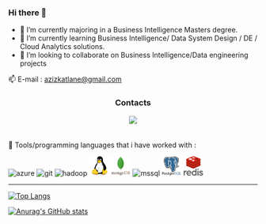 ### Hi there 👋

<!--
**KkazeKa/KkazeKa** is a ✨ _special_ ✨ repository because its `README.md` (this file) appears on your GitHub profile.

Here are some ideas to get you started:
-->
- 🔭 I’m currently majoring in a Business Intelligence Masters degree.
- 🌱 I’m currently learning Business Intelligence/ Data System Design / DE / Cloud Analytics solutions.
- 👯 I’m looking to collaborate on Business Intelligence/Data engineering projects

📫 E-mail : azizkatlane@gmail.com
<div style="text-align: center;">
  <h3>Contacts</h3>
  <a href="https://www.linkedin.com/in/aziz-katlane/">
    <img height="50" src='https://github.com/KkazeKa/KkazeKa/assets/87916759/ee385800-3c01-42f8-acf4-594dda5cdde8'/>
  </a>
</div>
<br>

🚀 Tools/programming languages that i have worked with :

<p align="left"> 
    
  <img src="https://www.vectorlogo.zone/logos/microsoft_azure/microsoft_azure-icon.svg" alt="azure" width="40" height="40"/> 
    
    
  <img src="https://www.vectorlogo.zone/logos/git-scm/git-scm-icon.svg" alt="git" width="40" height="40"/> 
    
  <img src="https://www.vectorlogo.zone/logos/apache_hadoop/apache_hadoop-icon.svg" alt="hadoop" width="40" height="40"/> 
    
  <img src="https://raw.githubusercontent.com/devicons/devicon/master/icons/linux/linux-original.svg" alt="linux" width="40" height="40"/> 
   
  <img src="https://raw.githubusercontent.com/devicons/devicon/master/icons/mongodb/mongodb-original-wordmark.svg" alt="mongodb" width="40" height="40"/> 
   
  <img src="https://www.svgrepo.com/show/303229/microsoft-sql-server-logo.svg" alt="mssql" width="40" height="40"/> 
   
  <img src="https://raw.githubusercontent.com/devicons/devicon/master/icons/postgresql/postgresql-original-wordmark.svg" alt="postgresql" width="40" height="40"/> 
    
  <img src="https://raw.githubusercontent.com/devicons/devicon/master/icons/redis/redis-original-wordmark.svg" alt="redis" width="40" height="40"/> 
    
</p>


<hr>

[![Top Langs](https://github-readme-stats.vercel.app/api/top-langs/?username=KkazeKa)](https://github.com/KkazeKa/github-readme-stats)

[![Anurag's GitHub stats](https://github-readme-stats.vercel.app/api?username=KkazeKa)](https://github.com/KkazeKa/github-readme-stats)
